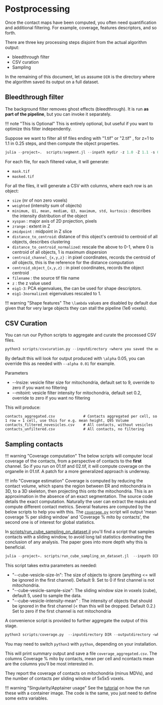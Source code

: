 # Postprocessing

Once the contact maps have been computed, you often need quantification and additional filtering. 
For example, coverage, features descriptors, and so forth.

There are three key processing steps disjoint from the actual algorithm output:
- bleedthrough filter
- CSV curation
- Sampling

In the remaining of this document, let us assume `DIR` is the directory where the algorithm saved its output on a full dataset.

## Bleedthrough filter
The background filter removes ghost effects (bleedthrough).
It is run **as part of the pipeline**, but you can invoke it separately. 

!!! note "This is Optional"
    This is entirely optional, but useful if you want to optimize this filter independently.

Suppose we want to filter all tif files ending with "1.tif" or "2.tif" , for z=1 to 1.1 in 0.25 steps, and then compute the object properties.
```julia
julia --project=.  scripts/segment.jl --inpath mydir -z 1.0 -Z 1.1 -s 0.25 -r "*[1,2].tif"
```

For each file, for each filtered value, it will generate:
- `mask.tif`
- `masked.tif`

For all the files, it will generate a CSV with columns, where each row is an object:

- `size` (nr of non zero voxels)
- `weighted` (intensity sum of objects)
- `minimum, Q1, mean, mediam, Q3, maximum, std, kurtosis` : describes the intensity distribution of the object
- `xyspan` : major axis of 2D projection, pixels
- `zrange` : extent in Z
- `zmidpoint` : midpoint in Z slice
- `distance_to_centroid`: distance of this object's centroid to centroid of all objects, describes clustering
- `distance_to_centroid_normalized`: rescale the above to 0-1, where 0 is centroid of all objects, 1 is maximum dispersion
- `centroid_channel_{x,y,z}` : in pixel coordinates, records the centroid of _all_ objects, this is the reference for the distance computation
- `centroid_object_{x,y,z}` : in pixel coordinates, records the object centroid
- `filename` : the source tif file name
- `z` : the z value used
- `eig1-3`: PCA eigenvalues, the can be used for shape descriptors.
- `eig1-3normalized`: eigenvalues rescaled to 1.


!!! warning "Shape features"
    The ``\lambda`` values are disabled by default due given that for very large objects they can stall the pipeline (1e6 voxels).

## CSV Curation
You can run our Python scripts to aggregate and curate the processed CSV files.

```python
python3 scripts/csvcuration.py --inputdirectory <where you saved the output> --outputdirectory <where you want the new CSV files saved>
```
By default this will look for output produced with ``\alpha`` 0.05, you can override this as needed with `--alpha 0.01` for example.

Parameters
- --lnsize: vesicle filter size for mitochondria, default set to 9, override to zero if you want no filtering
- --mitoint: vesicle filter intensity for mitochondria, default set 0.2, override to zero if you want no filtering

This will produce:

```
contacts_aggregated.csv             # Contacts aggregated per cell, so 1 row = 1 cell, use this for e.g. mean height, Q95 Volume
contacts_filtered_novesicles.csv    # All contacts, without vesicles
contacts_unfiltered.csv             # All contacts, no filtering
```

## Sampling contacts


!!! warning "Coverage computation"
    The below scripts will computer local coverage of the contacts, from a perspective of contacts to the **first** channel. So if you run on 01.tif and 02.tif, it will compute coverage on the organelle in 01.tif. A patch for a more generalized approach is underway. 


!!! info "Coverage estimation"
    Coverage is computed by reducing the contact volume, which spans the region between ER and mitochondria in 3D, to a 3D skeleton, then projecting this onto the mitochondria. This is an approximation in the absence of an exact segmentation. The source code details the exact computation. Naturally the user can extract the masks and compute different contact metrics. Several features are computed by the below scripts to help you with this. The [`coverage.py`](https://github.com/bencardoen/SubPrecisionContactDetection.jl/scripts/coverage.py) script will output 'mean coverage % per sliding window' and 'Coverage % mito by contacts', the second one is of interest for global statistics.

In [scripts/run\_cube\_sampling\_on\_dataset.jl](https://github.com/bencardoen/SubPrecisionContactDetection.jl/scripts/run_cube_sampling_on_dataset.jl) you'll find a script that samples contacts with a sliding window, to avoid long tail statistics dominating the conclusion of any analysis. The paper goes into more depth why this is beneficial.

```julia
julia --project=. scripts/run_cube_sampling_on_dataset.jl  --inpath DIR --outpath  <where to save your output>
```

This script takes extra parameters as needed:
- "--cube-vesicle-size-ln": The size of objects to ignore (anything <= will be ignored in the first channel). Default 9. Set to 0 if first channel is not mitochondria.
- "--cube-vesicle-sample-size": The sliding window size in voxels (cube), default 5, used to sample the data. 
- "--cube-vesicle-intensity-mean" : The intensity of objects that should be ignored in the first channel (< than this will be dropped. Default 0.2.) Set to zero if the first channel is not mitochondria

A convenience script is provided to further aggregate the output of this stage.

```python
python3 scripts/coverage.py  --inputdirectory DIR --outputdirectory <where to save your ouput>
```
You may need to switch `python3` with `python`, depending on your installation.

This will print summary output and save a file `coverage_aggregated.csv`. The columns Coverage % mito by contacts, mean per cell and ncontacts mean are the columns you'll be most interested in.

They report the coverage of contacts on mitochondria (minus MDVs), and the number of contacts per sliding window of 5x5x5 voxels.
    
!!! warning "Singularity/Apptainer usage"
    See the [tutorial](https://github.com/NanoscopyAI/tutorial_mcs_detect) on how the run these with a container image. The code is the same, you just need to define some extra variables. 